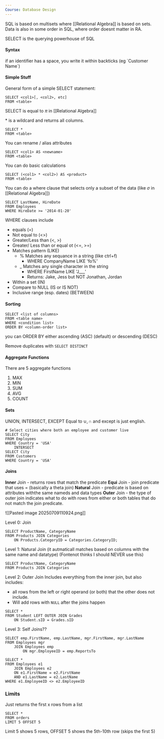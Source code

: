 ```yaml
---
Course: Database Design
---
```


SQL is based on multisets where [[Relational Algebra]] is based on sets. Data is also in some order in SQL, where order doesnt matter in RA. 

SELECT is the querying powerhouse of SQL

#### Syntax
if an identifier has a space, you write it within backticks (eg \`Customer Name\`)

#### Simple Stuff
General form of a simple SELECT statement:
```
SELECT <col1>[, <col2>, etc]
FROM <table>
```
SELECT is equal to $\pi$ in [[Relational Algebra]]

\* is a wildcard and returns all columns.
```
SELECT *
FROM <table>
```

You can rename / alias attributes
```
SELECT <col1> AS <newname>
FROM <table>
```

You can do basic calculations
```
SELECT (<col1> * <col2>) AS <product>
FROM <table>
```

You can do a where clause that selects only a subset of the data (like $\sigma$ in [[Relational Algebra]])

```
SELECT LastName, HireDate
FROM Employees
WHERE HireDate >= '2014-01-20'
```
WHERE clauses include
- equals (=)
- Not equal to (<>)
- Greater/Less than (<, >)
- Greater/ Less than or equal ot (<=, >=)
- Matches pattern (LIKE)
	- \% Matches any sequance in a string (like ctrl+f) 
		- WHERE CompanyName LIKE 'fo%'
	- _ Matches any single character in the string 
		- WHERE FirstName LIKE 'J___'
		- Returns: Jake, Jess but NOT Jonathan, Jordan
- Within a set (IN)
- Compare to NULL (IS or IS NOT)
- Inclusive range (esp. dates) (BETWEEN)

#### Sorting
```
SELECT <list of columns>
FROM <table name>
WHERE <condition list>
ORDER BY <column-order list>
```
you can ORDER BY either ascending (ASC) (default) or descending (DESC)

Remove duplicates with `SELECT DISTINCT` 


#### Aggregate Functions
There are 5 aggregate functions
1. MAX
2. MIN
3. SUM
4. AVG
5. COUNT


#### Sets
UNION, INTERSECT, EXCEPT
Equal to $\cup , \cap$ and except is just english. 

```
# Select cities where both an employee and customer live
SELECT City
FROM Employees
WHERE Country = 'USA'
	INTERSECT
SELECT City
FROM Customers
WHERE Country = 'USA'
```

#### Joins
**Inner** Join - returns rows that match the predicate
**Equi** Join - join predicate that uses = (basically a theta join)
**Natural** Join - predicate is based on attributes withthe same nameds and data types
**Outer** Join - the type of outer join indicates what to do with rows from either or both tables that do not match the join predicate.

![[Pasted image 20250709110924.png]]

Level 0: Join
```
SELECT ProductName, CategoryName
FROM Products JOIN Categories
	ON Products.CategoryID = Categories.CategoryID;
```
Level 1: Natural Join
(it autmaticall matches based on columns with the same name and datatype)
(Fontenot thinks I should NEVER use this)
```
SELECT ProductName, CategoryName
FROM Products JOIN Categories
```

Level 2: Outer Join
Includes everything from the inner join, but also includes:
- all rows from the left or right operand (or both) that the other does not include.
- Will add rows with `NULL` after the joins happen

```
SELECT *
FROM Student LEFT OUTER JOIN Grades
	ON Student.sID = Grades.sID
```

Level 3: Self Joins??

```
SELECT emp.FirstName, emp.LastName, mgr.FirstName, mgr.LastName
FROM Employees mgr
	JOIN Employees emp
		ON mgr.EmployeeID = emp.ReportsTo
```

```
SELECT *
FROM Employees e1
	JOIN Employees e2
	ON e1.FirstName = e2.FirstName
	AND e1.LastName = e2.LastName
WHERE e1.EmployeeID <> e2.EmployeeID
```

### Limits
Just returns the first x rows from a list
```
SELECT *
FROM orders
LIMIT 5 OFFSET 5
```
Limit 5 shows 5 rows, OFFSET 5 shows the 5th-10th row (skips the first 5)